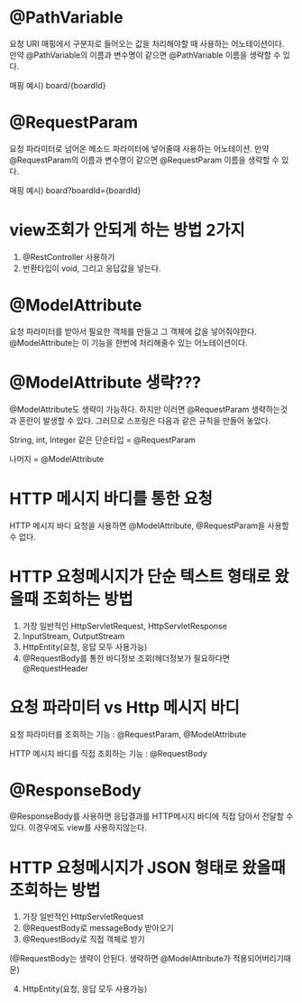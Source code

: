 # @PathVariable 

요청 URI 매핑에서 구분자로 들어오는 값을 처리해야할 때 사용하는 어노테이션이다. 만약 @PathVariable의 이름과 변수명이 같으면 @PathVariable 이름을 생략할 수 있다. 

매핑 예시) board/{boardId}

# @RequestParam

요청 파라미터로 넘어온 메소드 파라미터에 넣어줄때 사용하는 어노테이션. 만약 @RequestParam의 이름과 변수명이 같으면 @RequestParam 이름을 생략할 수 있다.

매핑 예시) board?boardId={boardId}

# view조회가 안되게 하는 방법 2가지

1. @RestController 사용하기
2. 반환타입이 void, 그리고 응답값을 넣는다.

# @ModelAttribute

요청 파라미터를 받아서 필요한 객체를 만들고 그 객체에 값을 넣어줘야한다. @ModelAttribute는 이 기능을 한번에 처리해줄수 있는 어노테이션이다. 

# @ModelAttribute 생략???

@ModelAttribute도 생략이 가능하다. 하지만 이러면 @RequestParam 생략하는것과 혼란이 발생할 수 있다. 그러므로 스프링은 다음과 같은 규칙을 만들어 놓았다.

String, int, Integer 같은 단순타입 = @RequestParam

나머지 = @ModelAttribute

# HTTP 메시지 바디를 통한 요청

HTTP 메시지 바디 요청을 사용하면 @ModelAttribute, @RequestParam을 사용할 수 없다.

# HTTP 요청메시지가 단순 텍스트 형태로 왔을때 조회하는 방법  

1. 가장 일반적인 HttpServletRequest, HttpServletResponse
2. InputStream, OutputStream
3. HttpEntity(요청, 응답 모두 사용가능)
4. @RequestBody를 통한 바디정보 조회(헤더정보가 필요하다면 @RequestHeader

# 요청 파라미터 vs Http 메시지 바디

요청 파라미터를 조회하는 기능 : @RequestParam, @ModelAttribute

HTTP 메시지 바디를 직접 조회하는 기능 : @RequestBody

# @ResponseBody
@ResponseBody를 사용하면 응답결과를 HTTP메시지 바디에 직접 담아서 전달할 수 있다. 이경우에도 view를 사용하지않는다. 

# HTTP 요청메시지가 JSON 형태로 왔을때 조회하는 방법  

1. 가장 일반적인 HttpServletRequest
2. @RequestBody로 messageBody 받아오기
3. @RequestBody로 직접 객체로 받기

(@RequestBody는 생략이 안된다. 생략하면 @ModelAttribute가 적용되어버리기때문)

 4. HttpEntity(요청, 응답 모두 사용가능)
